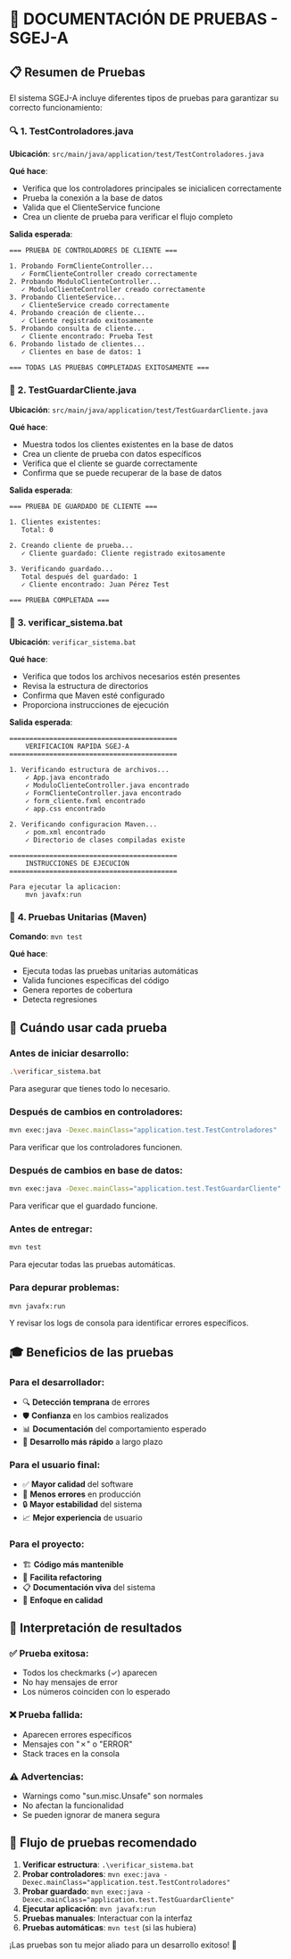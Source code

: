# 🧪 DOCUMENTACIÓN DE PRUEBAS - SGEJ-A

## 📋 Resumen de Pruebas

El sistema SGEJ-A incluye diferentes tipos de pruebas para garantizar su correcto funcionamiento:

### 🔍 **1. TestControladores.java**
**Ubicación**: `src/main/java/application/test/TestControladores.java`

**Qué hace**:
- Verifica que los controladores principales se inicialicen correctamente
- Prueba la conexión a la base de datos
- Valida que el ClienteService funcione
- Crea un cliente de prueba para verificar el flujo completo

**Salida esperada**:
```
=== PRUEBA DE CONTROLADORES DE CLIENTE ===

1. Probando FormClienteController...
   ✓ FormClienteController creado correctamente
2. Probando ModuloClienteController...
   ✓ ModuloClienteController creado correctamente
3. Probando ClienteService...
   ✓ ClienteService creado correctamente
4. Probando creación de cliente...
   ✓ Cliente registrado exitosamente
5. Probando consulta de cliente...
   ✓ Cliente encontrado: Prueba Test
6. Probando listado de clientes...
   ✓ Clientes en base de datos: 1

=== TODAS LAS PRUEBAS COMPLETADAS EXITOSAMENTE ===
```

### 💾 **2. TestGuardarCliente.java**
**Ubicación**: `src/main/java/application/test/TestGuardarCliente.java`

**Qué hace**:
- Muestra todos los clientes existentes en la base de datos
- Crea un cliente de prueba con datos específicos
- Verifica que el cliente se guarde correctamente
- Confirma que se puede recuperar de la base de datos

**Salida esperada**:
```
=== PRUEBA DE GUARDADO DE CLIENTE ===

1. Clientes existentes:
   Total: 0

2. Creando cliente de prueba...
   ✓ Cliente guardado: Cliente registrado exitosamente

3. Verificando guardado...
   Total después del guardado: 1
   ✓ Cliente encontrado: Juan Pérez Test

=== PRUEBA COMPLETADA ===
```

### 🔧 **3. verificar_sistema.bat**
**Ubicación**: `verificar_sistema.bat`

**Qué hace**:
- Verifica que todos los archivos necesarios estén presentes
- Revisa la estructura de directorios
- Confirma que Maven esté configurado
- Proporciona instrucciones de ejecución

**Salida esperada**:
```
==========================================
    VERIFICACION RAPIDA SGEJ-A
==========================================

1. Verificando estructura de archivos...
    ✓ App.java encontrado
    ✓ ModuloClienteController.java encontrado
    ✓ FormClienteController.java encontrado
    ✓ form_cliente.fxml encontrado
    ✓ app.css encontrado

2. Verificando configuracion Maven...
    ✓ pom.xml encontrado
    ✓ Directorio de clases compiladas existe

==========================================
    INSTRUCCIONES DE EJECUCION
==========================================

Para ejecutar la aplicacion:
    mvn javafx:run
```

### 🎯 **4. Pruebas Unitarias (Maven)**
**Comando**: `mvn test`

**Qué hace**:
- Ejecuta todas las pruebas unitarias automáticas
- Valida funciones específicas del código
- Genera reportes de cobertura
- Detecta regresiones

## 🚀 **Cuándo usar cada prueba**

### **Antes de iniciar desarrollo**:
```bash
.\verificar_sistema.bat
```
Para asegurar que tienes todo lo necesario.

### **Después de cambios en controladores**:
```bash
mvn exec:java -Dexec.mainClass="application.test.TestControladores"
```
Para verificar que los controladores funcionen.

### **Después de cambios en base de datos**:
```bash
mvn exec:java -Dexec.mainClass="application.test.TestGuardarCliente"
```
Para verificar que el guardado funcione.

### **Antes de entregar**:
```bash
mvn test
```
Para ejecutar todas las pruebas automáticas.

### **Para depurar problemas**:
```bash
mvn javafx:run
```
Y revisar los logs de consola para identificar errores específicos.

## 🎓 **Beneficios de las pruebas**

### **Para el desarrollador**:
- 🔍 **Detección temprana** de errores
- 🛡️ **Confianza** en los cambios realizados
- 📊 **Documentación** del comportamiento esperado
- 🚀 **Desarrollo más rápido** a largo plazo

### **Para el usuario final**:
- ✅ **Mayor calidad** del software
- 🐛 **Menos errores** en producción
- 🔒 **Mayor estabilidad** del sistema
- 📈 **Mejor experiencia** de usuario

### **Para el proyecto**:
- 🏗️ **Código más mantenible**
- 🔄 **Facilita refactoring**
- 📋 **Documentación viva** del sistema
- 🎯 **Enfoque en calidad**

## 📝 **Interpretación de resultados**

### **✅ Prueba exitosa**:
- Todos los checkmarks (✓) aparecen
- No hay mensajes de error
- Los números coinciden con lo esperado

### **❌ Prueba fallida**:
- Aparecen errores específicos
- Mensajes con "✗" o "ERROR"
- Stack traces en la consola

### **⚠️ Advertencias**:
- Warnings como "sun.misc.Unsafe" son normales
- No afectan la funcionalidad
- Se pueden ignorar de manera segura

## 🔄 **Flujo de pruebas recomendado**

1. **Verificar estructura**: `.\verificar_sistema.bat`
2. **Probar controladores**: `mvn exec:java -Dexec.mainClass="application.test.TestControladores"`
3. **Probar guardado**: `mvn exec:java -Dexec.mainClass="application.test.TestGuardarCliente"`
4. **Ejecutar aplicación**: `mvn javafx:run`
5. **Pruebas manuales**: Interactuar con la interfaz
6. **Pruebas automáticas**: `mvn test` (si las hubiera)

¡Las pruebas son tu mejor aliado para un desarrollo exitoso! 🎯
